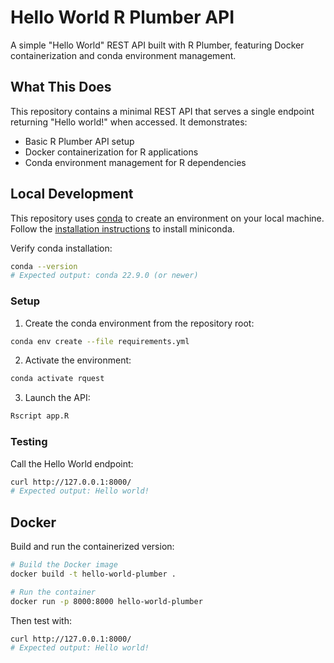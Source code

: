 # Hello World R Plumber API

A simple "Hello World" REST API built with R Plumber, featuring Docker containerization and conda environment management.

## What This Does

This repository contains a minimal REST API that serves a single endpoint returning "Hello world!" when accessed. It demonstrates:

- Basic R Plumber API setup
- Docker containerization for R applications  
- Conda environment management for R dependencies

## Local Development

This repository uses [conda](https://docs.conda.io/en/latest/miniconda.html) to create an environment on your local machine. Follow the [installation instructions](https://docs.conda.io/projects/conda/en/latest/user-guide/install/index.html) to install miniconda.

Verify conda installation:
```bash
conda --version
# Expected output: conda 22.9.0 (or newer)
```

### Setup

1. Create the conda environment from the repository root:
```bash
conda env create --file requirements.yml
```

2. Activate the environment:
```bash
conda activate rquest
```

3. Launch the API:
```bash
Rscript app.R
```

### Testing

Call the Hello World endpoint:
```bash
curl http://127.0.0.1:8000/
# Expected output: Hello world!
```

## Docker

Build and run the containerized version:

```bash
# Build the Docker image
docker build -t hello-world-plumber .

# Run the container
docker run -p 8000:8000 hello-world-plumber
```

Then test with:
```bash
curl http://127.0.0.1:8000/
# Expected output: Hello world!
```


